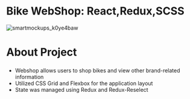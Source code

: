 # Bike WebShop: React,Redux,SCSS

![smartmockups_k0ye4baw](https://user-images.githubusercontent.com/47244433/65553981-8f74e780-df28-11e9-8321-6ebcf344c0a5.png)

About Project
=============
### 
- Webshop allows users to shop bikes and view other brand-related information
- Utilized CSS Grid and Flexbox for the application layout
- State was managed using Redux and Redux-Reselect
